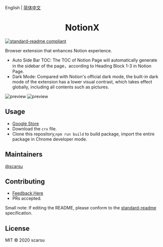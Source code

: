 English | [简体中文](./README.zh-CN.md)

<h1 align="center">NotionX</h1>

[![standard-readme compliant](https://img.shields.io/badge/standard--readme-OK-green.svg?style=flat-square)](https://github.com/RichardLitt/standard-readme)

Browser extension that enhances Notion experience.

- Auto Side Bar TOC: The TOC of Notion Page will automatically generate in the sidebar of the page，according to Heading Block 1-3 in Notion Page.
- Dark Mode: Compared with Notion's official dark mode, the built-in dark mode of the extension has a lower visual contrast, which takes effect globally, including all contents such as pictures.

![preview](https://scarsu.oss-cn-shanghai.aliyuncs.com/picgo20201126192422.gif)
![preview](https://scarsu.oss-cn-shanghai.aliyuncs.com/picgo20201126192421.gif)

## Usage

- [Google Store](..)
- Download the `crx` file.
- Clone this repository,`npm run build` to build package, import the entire package in Chrome developer mode.

## Maintainers

[@scarsu](https://github.com/scarsu)

## Contributing

- [Feedback Here](https://github.com/scarsu/NotionX/issues/new)
- PRs accepted.

Small note: If editing the README, please conform to the [standard-readme](https://github.com/RichardLitt/standard-readme) specification.

## License

MIT © 2020 scarsu
